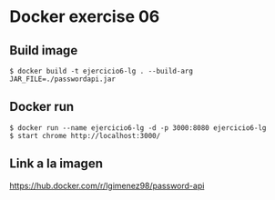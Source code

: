 # Docker exercise 06


## Build image 
```
$ docker build -t ejercicio6-lg . --build-arg JAR_FILE=./passwordapi.jar
```

## Docker run
```
$ docker run --name ejercicio6-lg -d -p 3000:8080 ejercicio6-lg
$ start chrome http://localhost:3000/
```

## Link a la imagen
https://hub.docker.com/r/lgimenez98/password-api